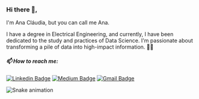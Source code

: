 ### Hi there 👋,

I'm Ana Cláudia, but you can call me Ana.

I have a degree in Electrical Engineering, and currently, I have been dedicated to the study and practices of Data Science. I'm passionate about transforming a pile of data into high-impact information. :woman_technologist:

##### 📫 How to reach me:

[![Linkedin Badge](https://img.shields.io/badge/-LinkedIn-blue?style=flat-square&logo=Linkedin&logoColor=white&link=https://www.linkedin.com/in/anaclaudiarlemos//)](https://www.linkedin.com/in/anaclaudiarlemos/)
[![Medium Badge](https://img.shields.io/badge/-Medium-black?style=flat-square&logo=Medium&logoColor=white&link=https://https://medium.com/@anaclaudialemos)](https://medium.com/@anaclaudialemos)
[![Gmail Badge](https://img.shields.io/badge/-Gmail-red?style=flat-square&logo=Gmail&logoColor=white&link:rlemos.anaclaudia@gmail.com)](mailto:rlemos.anaclaudia@gmail.com)


![Snake animation](https://github.com/anaclaudialemos/anaclaudialemos/blob/output/github-contribution-grid-snake.svg)
